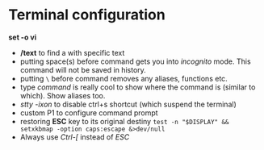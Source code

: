 # Terminal configuration

**set -o vi** 
* **/text** to find a with specific text
* putting space(s) before command gets you into *incognito* mode. This command will not be saved in history.
* putting `\` before command removes any aliases, functions etc.
* type *command* is really cool to show where the command is (similar to which). Show aliases too.
* *stty -ixon* to disable ctrl+s shortcut (which suspend the terminal)
* custom P1 to configure command prompt
* restoring **ESC** key to its original destiny
`test -n "$DISPLAY" && setxkbmap -option caps:escape &>dev/null`
* Always use *Ctrl-[* instead of *ESC*

